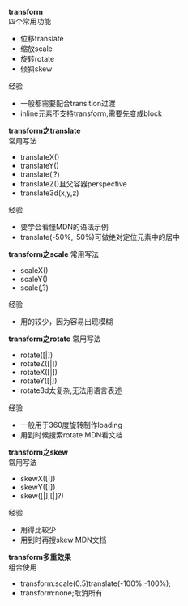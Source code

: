 **transform**  
四个常用功能  
* 位移translate  
* 缩放scale  
* 旋转rotate  
* 倾斜skew  

经验  
* 一般都需要配合transition过渡  
* inline元素不支持transform,需要先变成block

**transform之translate**  
常用写法    
 * translateX(<length-percentage>)    
 * translateY(<length-percentage>)    
 * translate(<length-percentage>,<length-percentage>?)  
 * translateZ(<length>)且父容器perspective  
 * translate3d(x,y,z)
  
经验  
  * 要学会看懂MDN的语法示例  
  * translate(-50%,-50%)可做绝对定位元素中的居中  
  
**transform之scale**
常用写法  
  * scaleX(<number>)  
  * scaleY(<number>)  
  * scale(<number>,<number>?)

经验  
  * 用的较少，因为容易出现模糊  
  
**transform之rotate**
  常用写法  
  * rotate([<angle>|<zero>])
  * rotateZ([<angle>|<zero>])
  * rotateX([<angle>|<zero>])
  * rotateY([<angle>|<zero>])
  * rotate3d太复杂,无法用语言表述  
  
经验  
  * 一般用于360度旋转制作loading  
  * 用到时候搜索rotate MDN看文档
  
**transform之skew**  
  常用写法  
  * skewX([<angke>|<zero>])  
  * skewY([<angke>|<zero>])  
  * skew([<angke>|<zero>],[<angke>|<zero>]?)
  
  经验  
  * 用得比较少  
  * 用到时再搜skew MDN文档  
  
  **transform多重效果**  
  组合使用  
  * transform:scale(0.5)translate(-100%,-100%);
  * transform:none;取消所有
  
  
  
  
